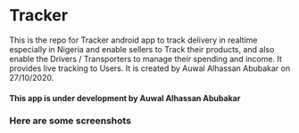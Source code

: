 # Tracker

This is the repo for Tracker android app to track delivery in realtime especially in Nigeria and enable sellers to Track their products, and also enable the Drivers / Transporters to manage their spending and income. It provides live tracking to Users.
It is created by Auwal Alhassan Abubakar on 27/10/2020.


#### This app is under development by Auwal Alhassan Abubakar

### Here are some screenshots
